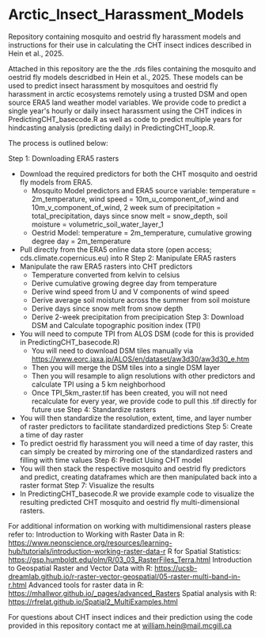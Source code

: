 # Arctic_Insect_Harassment_Models
Repository containing mosquito and oestrid fly harassment models and instructions for their use in calculating the CHT insect indices described in Hein et al., 2025.

Attached in this repository are the the .rds files containing the mosquito and oestrid fly models descridbed in Hein et al., 2025. These models can be used to predict insect harassment by mosquitoes and oestrid fly harassment in arctic ecosystems remotely using a trusted DSM and open source ERA5 land weather model variables. We provide code to predict a single year's hourly or daily insect harassment using the CHT indices in PredictingCHT_basecode.R as well as code to predict multiple years for hindcasting analysis (predicting daily) in PredictingCHT_loop.R.

The process is outlined below:

 Step 1: Downloading ERA5 rasters 
   - Download the required predictors for both the CHT mosquito and oestrid fly models from ERA5.
       - Mosquito Model predictors and ERA5 source variable:
            temperature = 2m_temperature,
            wind speed = 10m_u_component_of_wind and 10m_v_component_of_wind,
            2 week sum of precipitation = total_precipitation,
            days since snow melt = snow_depth,
            soil moisture = volumetric_soil_water_layer_1
        - Oestrid Model:
            temperature = 2m_temperature,
            cumulative growing degree day = 2m_temperature
   - Pull directly from the ERA5 online data store (open access; cds.climate.copernicus.eu) into R
 Step 2: Manipulate ERA5 rasters
  - Manipulate the raw ERA5 rasters into CHT predictors
    - Temperature converted from kelvin to celsius
    - Derive cumulative growing degree day from temperature
    - Derive wind speed from U and V components of wind speed
    - Derive average soil moisture across the summer from soil moisture
    - Derive days since snow melt from snow depth
    - Derive 2-week precipitation from precipication
 Step 3: Download DSM and Calculate topographic position index (TPI)
  - You will need to compute TPI from ALOS DSM (code for this is provided in PredictingCHT_basecode.R)
    - You will need to download DSM tiles manually via https://www.eorc.jaxa.jp/ALOS/en/dataset/aw3d30/aw3d30_e.htm
    - Then you will merge the DSM tiles into a single DSM layer
    - Then you will resample to align resolutions with other predictors and calculate TPI using a 5 km neighborhood
    - Once TPI_5km_raster.tif has been created, you will not need recalculate for every year, we provide code to pull this .tif directly for future use
 Step 4: Standardize rasters
  - You will then standardize the resolution, extent, time, and layer number of raster predictors to facilitate standardized predictions
 Step 5: Create a time of day raster
  - To predict oestrid fly harassment you will need a time of day raster, this can simply be created by mirroring one of the standardized rasters and filling with time values
 Step 6: Predict Using CHT model
  - You will then stack the respective mosquito and oestrid fly predictors and predict, creating dataframes which are then manipulated back into a raster format
 Step 7: Visualize the results
  - In PredictingCHT_basecode.R we provide example code to visualize the resulting predicted CHT mosquito and oestrid fly multi-dimensional rasters.


For additional information on working with multidimensional rasters please refer to:
Introduction to Working with Raster Data in R: https://www.neonscience.org/resources/learning-hub/tutorials/introduction-working-raster-data-r
R for Spatial Statistics: https://gsp.humboldt.edu/olm/R/03_03_RasterFiles_Terra.html
Introduction to Geospatial Raster and Vector Data with R: https://ucsb-dreamlab.github.io/r-raster-vector-geospatial/05-raster-multi-band-in-r.html
Advanced tools for raster data in R: https://mhallwor.github.io/_pages/advanced_Rasters
Spatial analysis with R: https://rfrelat.github.io/Spatial2_MultiExamples.html

For questions about CHT insect indices and their prediction using the code provided in this repository contact me at william.hein@mail.mcgill.ca
















       
   
